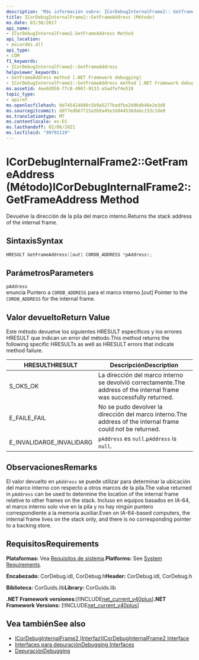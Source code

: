 ```yaml
---
description: 'Más información sobre: ICorDebugInternalFrame2:: Getframeaddress ((método)'
title: ICorDebugInternalFrame2::GetFrameAddress (Método)
ms.date: 03/30/2017
api_name:
- ICorDebugInternalFrame2.GetFrameAddress Method
api_location:
- mscordbi.dll
api_type:
- COM
f1_keywords:
- ICorDebugInternalFrame2::GetFrameAddress
helpviewer_keywords:
- GetFrameAddress method [.NET Framework debugging]
- ICorDebugInternalFrame2::GetFrameAddress method [.NET Framework debugging]
ms.assetid: 4ee8d058-ffc8-4967-9133-a5adfef4e518
topic_type:
- apiref
ms.openlocfilehash: bb745424680c5b9a5277badfbe2d96db46e2e3d8
ms.sourcegitcommit: ddf7edb67715a5b9a45e3dd44536dabc153c1de0
ms.translationtype: MT
ms.contentlocale: es-ES
ms.lasthandoff: 02/06/2021
ms.locfileid: "99791119"
---
```

# <a name="icordebuginternalframe2getframeaddress-method"></a><span data-ttu-id="ce88d-103">ICorDebugInternalFrame2::GetFrameAddress (Método)</span><span class="sxs-lookup"><span data-stu-id="ce88d-103">ICorDebugInternalFrame2::GetFrameAddress Method</span></span>

<span data-ttu-id="ce88d-104">Devuelve la dirección de la pila del marco interno.</span><span class="sxs-lookup"><span data-stu-id="ce88d-104">Returns the stack address of the internal frame.</span></span>  
  
## <a name="syntax"></a><span data-ttu-id="ce88d-105">Sintaxis</span><span class="sxs-lookup"><span data-stu-id="ce88d-105">Syntax</span></span>  
  
```cpp  
HRESULT GetFrameAddress([out] CORDB_ADDRESS *pAddress);  
```  
  
## <a name="parameters"></a><span data-ttu-id="ce88d-106">Parámetros</span><span class="sxs-lookup"><span data-stu-id="ce88d-106">Parameters</span></span>  

 `pAddress`  
 <span data-ttu-id="ce88d-107">enuncia Puntero a `CORDB_ADDRESS` para el marco interno.</span><span class="sxs-lookup"><span data-stu-id="ce88d-107">[out] Pointer to the `CORDB_ADDRESS` for the internal frame.</span></span>  
  
## <a name="return-value"></a><span data-ttu-id="ce88d-108">Valor devuelto</span><span class="sxs-lookup"><span data-stu-id="ce88d-108">Return Value</span></span>  

 <span data-ttu-id="ce88d-109">Este método devuelve los siguientes HRESULT específicos y los errores HRESULT que indican un error del método.</span><span class="sxs-lookup"><span data-stu-id="ce88d-109">This method returns the following specific HRESULTs as well as HRESULT errors that indicate method failure.</span></span>  
  
|<span data-ttu-id="ce88d-110">HRESULT</span><span class="sxs-lookup"><span data-stu-id="ce88d-110">HRESULT</span></span>|<span data-ttu-id="ce88d-111">Descripción</span><span class="sxs-lookup"><span data-stu-id="ce88d-111">Description</span></span>|  
|-------------|-----------------|  
|<span data-ttu-id="ce88d-112">S_OK</span><span class="sxs-lookup"><span data-stu-id="ce88d-112">S_OK</span></span>|<span data-ttu-id="ce88d-113">La dirección del marco interno se devolvió correctamente.</span><span class="sxs-lookup"><span data-stu-id="ce88d-113">The address of the internal frame was successfully returned.</span></span>|  
|<span data-ttu-id="ce88d-114">E_FAIL</span><span class="sxs-lookup"><span data-stu-id="ce88d-114">E_FAIL</span></span>|<span data-ttu-id="ce88d-115">No se pudo devolver la dirección del marco interno.</span><span class="sxs-lookup"><span data-stu-id="ce88d-115">The address of the internal frame could not be returned.</span></span>|  
|<span data-ttu-id="ce88d-116">E_INVALIDARG</span><span class="sxs-lookup"><span data-stu-id="ce88d-116">E_INVALIDARG</span></span>|<span data-ttu-id="ce88d-117">`pAddress` es `null`.</span><span class="sxs-lookup"><span data-stu-id="ce88d-117">`pAddress` is `null`.</span></span>|  
  
## <a name="remarks"></a><span data-ttu-id="ce88d-118">Observaciones</span><span class="sxs-lookup"><span data-stu-id="ce88d-118">Remarks</span></span>  

 <span data-ttu-id="ce88d-119">El valor devuelto en `pAddress` se puede utilizar para determinar la ubicación del marco interno con respecto a otros marcos de la pila.</span><span class="sxs-lookup"><span data-stu-id="ce88d-119">The value returned in `pAddress` can be used to determine the location of the internal frame relative to other frames on the stack.</span></span> <span data-ttu-id="ce88d-120">Incluso en equipos basados en IA-64, el marco interno solo vive en la pila y no hay ningún puntero correspondiente a la memoria auxiliar.</span><span class="sxs-lookup"><span data-stu-id="ce88d-120">Even on IA-64-based computers, the internal frame lives on the stack only, and there is no corresponding pointer to a backing store.</span></span>  
  
## <a name="requirements"></a><span data-ttu-id="ce88d-121">Requisitos</span><span class="sxs-lookup"><span data-stu-id="ce88d-121">Requirements</span></span>  

 <span data-ttu-id="ce88d-122">**Plataformas:** Vea [Requisitos de sistema](../../get-started/system-requirements.md).</span><span class="sxs-lookup"><span data-stu-id="ce88d-122">**Platforms:** See [System Requirements](../../get-started/system-requirements.md).</span></span>  
  
 <span data-ttu-id="ce88d-123">**Encabezado:** CorDebug.idl, CorDebug.h</span><span class="sxs-lookup"><span data-stu-id="ce88d-123">**Header:** CorDebug.idl, CorDebug.h</span></span>  
  
 <span data-ttu-id="ce88d-124">**Biblioteca:** CorGuids.lib</span><span class="sxs-lookup"><span data-stu-id="ce88d-124">**Library:** CorGuids.lib</span></span>  
  
 <span data-ttu-id="ce88d-125">**.NET Framework versiones:**[!INCLUDE[net_current_v40plus](../../../../includes/net-current-v40plus-md.md)]</span><span class="sxs-lookup"><span data-stu-id="ce88d-125">**.NET Framework Versions:** [!INCLUDE[net_current_v40plus](../../../../includes/net-current-v40plus-md.md)]</span></span>  
  
## <a name="see-also"></a><span data-ttu-id="ce88d-126">Vea también</span><span class="sxs-lookup"><span data-stu-id="ce88d-126">See also</span></span>

- [<span data-ttu-id="ce88d-127">ICorDebugInternalFrame2 (Interfaz)</span><span class="sxs-lookup"><span data-stu-id="ce88d-127">ICorDebugInternalFrame2 Interface</span></span>](icordebuginternalframe2-interface.md)
- [<span data-ttu-id="ce88d-128">Interfaces para depuración</span><span class="sxs-lookup"><span data-stu-id="ce88d-128">Debugging Interfaces</span></span>](debugging-interfaces.md)
- [<span data-ttu-id="ce88d-129">Depuración</span><span class="sxs-lookup"><span data-stu-id="ce88d-129">Debugging</span></span>](index.md)
